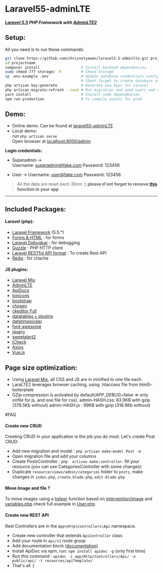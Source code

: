 # Laravel55-adminLTE
**_[Laravel 5.5](https://laravel.com/) PHP Framework with [AdminLTE2](https://almsaeedstudio.com/AdminLTE)_**  


## Setup:
All you need is to run these commands:
```bash
git clone https://github.com/chrissetyawan/laravel5.5-adminlte.git projectname
cd projectname
composer install                   # Install backend dependencies
sudo chmod 777 storage/ -R         # Chmod Storage
cp .env.example .env               # Update database credentials configuration
                                   # (Dont forget to create database name following credentials configuration)
php artisan key:generate           # Generate new keys for Laravel
php artisan migrate:refresh --seed # Run migration and seed users and categories for testing
yarn install                       # Install node dependencies
npm run production                 # To compile assets for prod
```


## Demo:
- Online demo: Can be found at [laravel55-adminLTE](http://laravel55-adminLTE.setyawan.pro)
- Local demo:  
run `php artisan serve`  
Open browser at [localhost:8000/admin](http://localhost:8000)

**Login credentials:**  
- Superadmin ->  
  Username: superadmin@fake.com 
  Password: 123456

- User ->
  Username: user@fake.com 
  Password: 123456

> All the data are reset each 30mn ;)
> **please d'ont forget to remove [this](https://github.com/chrissetyawan/laravel5.5-adminlte/blob/master/app/Console/Kernel.php#L27-L28) function in your app**

***

## Included Packages:
#### Laravel (php):

* [Laravel Framework](https://github.com/laravel/laravel/) (5.5.*)
* [Forms & HTML](https://github.com/laravelcollective/html) : for forms
* [Laravel Debugbar](https://github.com/barryvdh/laravel-debugbar) : for debugging
* [Guzzle](https://github.com/guzzle/guzzle) : PHP HTTP client
* [Laravel RESTful API format](https://github.com/teepluss/laravel-restable) : To create Rest API
* [Redis](https://github.com/nrk/predis.git) : for chache

#### JS plugins:

* [Laravel Mix](laravel-mix)
* [AdminLTE](https://github.com/almasaeed2010/AdminLTE)
* [ApiDocs](https://github.com/apidoc/apidoc)
* [Ionicons](https://github.com/driftyco/ionicons)
* [bootstrap](https://github.com/twbs/bootstrap)
* [chosen](https://github.com/harvesthq/bower-chosen)
* [ckeditor Full](https://github.com/ckeditor/ckeditor-releases)
* [datatables + plugins](https://github.com/DataTables/DataTables)
* [datetimepicker](https://github.com/xdan/datetimepicker)
* [font-awesome](https://github.com/FortAwesome/Font-Awesome)
* [jquery](https://github.com/jquery/jquery)
* [sweetalert2](https://github.com/limonte/sweetalert2)
* [iCheck](https://github.com/fronteed/iCheck)
* [Axios](https://github.com/mzabriskie/axios)
* [VueJs](http://vuejs.org/)


## Page size optimization:
- Using [Laravel Mix](http://laravel.com/docs/master/mix), all CSS and JS are in minified to one file each.
- LaraLTE2 leverages browser caching, using .htaccess file from html5-boilerplate
- GZip compression is activated by default(APP_DEBUG=false => only onfile for js, and one file for css).
  admin-HASH.css: 63.9KB with gzip (376.5Kb without)
  admin-HASH.js : 99KB with gzip (318.9Kb without)

#FAQ

#### Create new CRUD
Creating CRUD in your application is the job you do most. Let's create Post CRUD:

* Add new migration and model : `php artisan make:model Post -m`
* Open migration file and add your columns
* Create PostsController : `php  artisan make:controller`. fill your resource (you can use CategoriesController with some changes) 
* Duplicate `resource/views/admin/categories` folder to `posts`, make changes in `index.php`, `create.blade.php`, `edit.blade.php`

#### Move Image and file ?
To move images using a [helper](https://github.com/chrissetyawan/laravel5.5-adminlte/blob/master/app/Http/helpers.php#L4) function based on [intervention/image](https://github.com/intervention/image) and [variables.php](https://github.com/chrissetyawan/laravel5.5-adminlte/blob/master/config/variables.php#L22)
check full example in [User.php](https://github.com/chrissetyawan/laravel5.5-adminlte/blob/master/app/User.php#L95)


#### Create new REST API
Rest Controllers are in the `App\Http\Controllers\Api` namespace.

* Create new controller that extends `ApiController` class
* Add your route in `api/v1` route group
* Add documentation block ([documentation](http://apidocjs.com/#example-full))
* Install ApiDoc via npm, run: `npm install apidoc -g` (only first time)
* Run this command : `apidoc -i app/Http/Controllers/Api/ -o public/api/ -t resources/apiTemplate/`
* That's all :)
